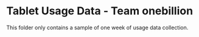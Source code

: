 # Tablet Usage Data - Team onebillion

This folder only contains a sample of one week of usage data collection.
